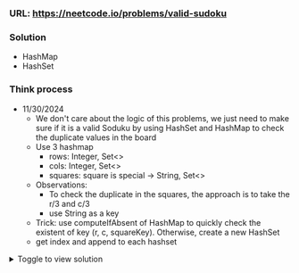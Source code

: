 ### URL: https://neetcode.io/problems/valid-sudoku

### Solution
- HashMap
- HashSet

### Think process
- 11/30/2024
  - We don't care about the logic of this problems, we just need to make sure if it is a valid Soduku by using HashSet and HashMap to check the duplicate values in the board
  - Use 3 hashmap
    - rows: Integer, Set<>
    - cols: Integer, Set<>
    - squares: square is special -> String, Set<>
  - Observations:
    - To check the duplicate in the squares, the approach is to take the r/3 and c/3
    - use String as a key
  - Trick: use computeIfAbsent of HashMap to quickly check the existent of key (r, c, squareKey). Otherwise, create a new HashSet
  - get index and append to each hashset

<details>

<summary>Toggle to view solution</summary>

```java
class Solution {
    public boolean isValidSudoku(char[][] board) {
        Map<Integer, Set<Character>> rows = new HashMap<>();
        Map<Integer, Set<Character>> cols = new HashMap<>();
        Map<String, Set<Character>> squares = new HashMap<>();
        for(int r = 0; r < 9; r++) {
            for(int c = 0; c < 9; c++) {
                if(board[r][c] == '.') {
                    continue;
                }
                String squareStr = (r / 3) + "," + (c / 3);
                if( (rows.computeIfAbsent(r, k -> new HashSet()).contains(board[r][c]))
                 || (cols.computeIfAbsent(c, k -> new HashSet()).contains(board[r][c]))
                 || (squares.computeIfAbsent(squareStr, k -> new HashSet()).contains(board[r][c]))
                ) {
                    return false;
                }


                rows.get(r).add(board[r][c]);
                cols.get(c).add(board[r][c]);
                squares.get(squareStr).add(board[r][c]);
            }
        }
        return true;
    }
}
```

</details>